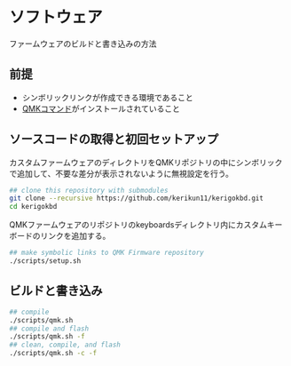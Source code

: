 # ソフトウェア

ファームウェアのビルドと書き込みの方法

## 前提

- シンボリックリンクが作成できる環境であること
- [QMKコマンド](https://docs.qmk.fm/newbs_getting_started)がインストールされていること

## ソースコードの取得と初回セットアップ

カスタムファームウェアのディレクトリをQMKリポジトリの中にシンボリックで追加して、不要な差分が表示されないように無視設定を行う。

```sh
## clone this repository with submodules
git clone --recursive https://github.com/kerikun11/kerigokbd.git
cd kerigokbd
```

QMKファームウェアのリポジトリのkeyboardsディレクトリ内にカスタムキーボードのリンクを追加する。

```sh
## make symbolic links to QMK Firmware repository
./scripts/setup.sh
```

## ビルドと書き込み

```sh
## compile
./scripts/qmk.sh
## compile and flash
./scripts/qmk.sh -f
## clean, compile, and flash
./scripts/qmk.sh -c -f
```
